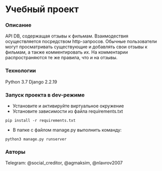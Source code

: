 # Учебный проект
### Описание
API DB, содержащая отзывы к фильмам.
Взаимодествия осуществляется посредством http-запросов.
Обычные пользователи могут просматривать существующие и добавлять свои отзывы к фильмам,
а также комментировать их. На комментарии распространяются те же правила, что и на отзывы.
### Технологии
Python 3.7
Django 2.2.19
### Запуск проекта в dev-режиме
- Установите и активируйте виртуальное окружение
- Установите зависимости из файла requirements.txt
```
pip install -r requirements.txt
```
- В папке с файлом manage.py выполнить команду:
```
python3 manage.py runserver
```
### Авторы
Telegram: @social_creditor, @agmaksim, @nlavrov2007
